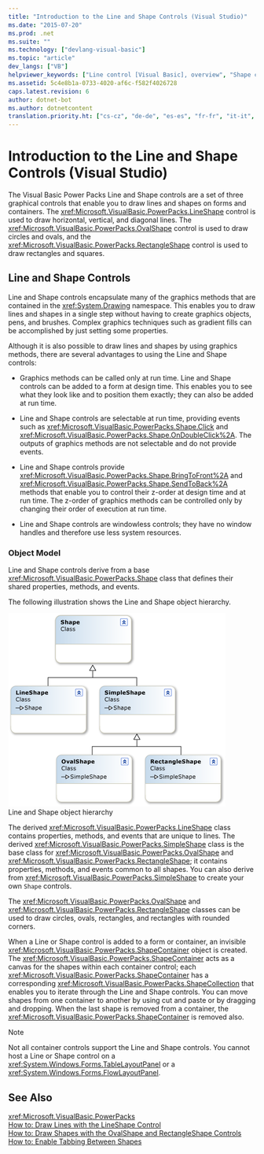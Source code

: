 ```yaml
---
title: "Introduction to the Line and Shape Controls (Visual Studio)"
ms.date: "2015-07-20"
ms.prod: .net
ms.suite: ""
ms.technology: ["devlang-visual-basic"]
ms.topic: "article"
dev_langs: ["VB"]
helpviewer_keywords: ["Line control [Visual Basic], overview", "Shape control [Visual Basic], overview", "lines, drawing", "shapes, drawing"]
ms.assetid: 5c4e8b1a-0733-4020-af6c-f582f4026728
caps.latest.revision: 6
author: dotnet-bot
ms.author: dotnetcontent
translation.priority.ht: ["cs-cz", "de-de", "es-es", "fr-fr", "it-it", "ja-jp", "ko-kr", "pl-pl", "pt-br", "ru-ru", "tr-tr", "zh-cn", "zh-tw"]
---
```

# Introduction to the Line and Shape Controls (Visual Studio)
The Visual Basic Power Packs Line and Shape controls are a set of three graphical controls that enable you to draw lines and shapes on forms and containers. The <xref:Microsoft.VisualBasic.PowerPacks.LineShape> control is used to draw horizontal, vertical, and diagonal lines. The <xref:Microsoft.VisualBasic.PowerPacks.OvalShape> control is used to draw circles and ovals, and the <xref:Microsoft.VisualBasic.PowerPacks.RectangleShape> control is used to draw rectangles and squares.  
  
## Line and Shape Controls  
 Line and Shape controls encapsulate many of the graphics methods that are contained in the <xref:System.Drawing> namespace. This enables you to draw lines and shapes in a single step without having to create graphics objects, pens, and brushes. Complex graphics techniques such as gradient fills can be accomplished by just setting some properties.  
  
 Although it is also possible to draw lines and shapes by using graphics methods, there are several advantages to using the Line and Shape controls:  
  
-   Graphics methods can be called only at run time. Line and Shape controls can be added to a form at design time. This enables you to see what they look like and to position them exactly; they can also be added at run time.  
  
-   Line and Shape controls are selectable at run time, providing events such as <xref:Microsoft.VisualBasic.PowerPacks.Shape.Click> and <xref:Microsoft.VisualBasic.PowerPacks.Shape.OnDoubleClick%2A>. The outputs of graphics methods are not selectable and do not provide events.  
  
-   Line and Shape controls provide <xref:Microsoft.VisualBasic.PowerPacks.Shape.BringToFront%2A> and <xref:Microsoft.VisualBasic.PowerPacks.Shape.SendToBack%2A> methods that enable you to control their z-order at design time and at run time. The z-order of graphics methods can be controlled only by changing their order of execution at run time.  
  
-   Line and Shape controls are windowless controls; they have no window handles and therefore use less system resources.  
  
### Object Model  
 Line and Shape controls derive from a base <xref:Microsoft.VisualBasic.PowerPacks.Shape> class that defines their shared properties, methods, and events.  
  
 The following illustration shows the Line and Shape object hierarchy.  
  
 ![A diagram of the Line and Shape object hierarchy](../../../visual-basic/developing-apps/windows-forms/media/lineshapeobject.png "LineShapeObject")  
Line and Shape object hierarchy  
  
 The derived <xref:Microsoft.VisualBasic.PowerPacks.LineShape> class contains properties, methods, and events that are unique to lines. The derived <xref:Microsoft.VisualBasic.PowerPacks.SimpleShape> class is the base class for <xref:Microsoft.VisualBasic.PowerPacks.OvalShape> and <xref:Microsoft.VisualBasic.PowerPacks.RectangleShape>; it contains properties, methods, and events common to all shapes. You can also derive from <xref:Microsoft.VisualBasic.PowerPacks.SimpleShape> to create your own `Shape` controls.  
  
 The <xref:Microsoft.VisualBasic.PowerPacks.OvalShape> and <xref:Microsoft.VisualBasic.PowerPacks.RectangleShape> classes can be used to draw circles, ovals, rectangles, and rectangles with rounded corners.  
  
 When a Line or Shape control is added to a form or container, an invisible <xref:Microsoft.VisualBasic.PowerPacks.ShapeContainer> object is created. The <xref:Microsoft.VisualBasic.PowerPacks.ShapeContainer> acts as a canvas for the shapes within each container control; each <xref:Microsoft.VisualBasic.PowerPacks.ShapeContainer> has a corresponding <xref:Microsoft.VisualBasic.PowerPacks.ShapeCollection> that enables you to iterate through the Line and Shape controls. You can move shapes from one container to another by using cut and paste or by dragging and dropping. When the last shape is removed from a container, the <xref:Microsoft.VisualBasic.PowerPacks.ShapeContainer> is removed also.  
  
> [!NOTE]
>  Not all container controls support the Line and Shape controls. You cannot host a Line or Shape control on a <xref:System.Windows.Forms.TableLayoutPanel> or a <xref:System.Windows.Forms.FlowLayoutPanel>.  
  
## See Also  
 <xref:Microsoft.VisualBasic.PowerPacks>   
 [How to: Draw Lines with the LineShape Control](../../../visual-basic/developing-apps/windows-forms/how-to-draw-lines-with-the-lineshape-control-visual-studio.md)   
 [How to: Draw Shapes with the OvalShape and RectangleShape Controls](../../../visual-basic/developing-apps/windows-forms/how-to-draw-shapes-with-the-ovalshape-and-rectangleshape-controls.md)   
 [How to: Enable Tabbing Between Shapes](../../../visual-basic/developing-apps/windows-forms/how-to-enable-tabbing-between-shapes-visual-studio.md)
